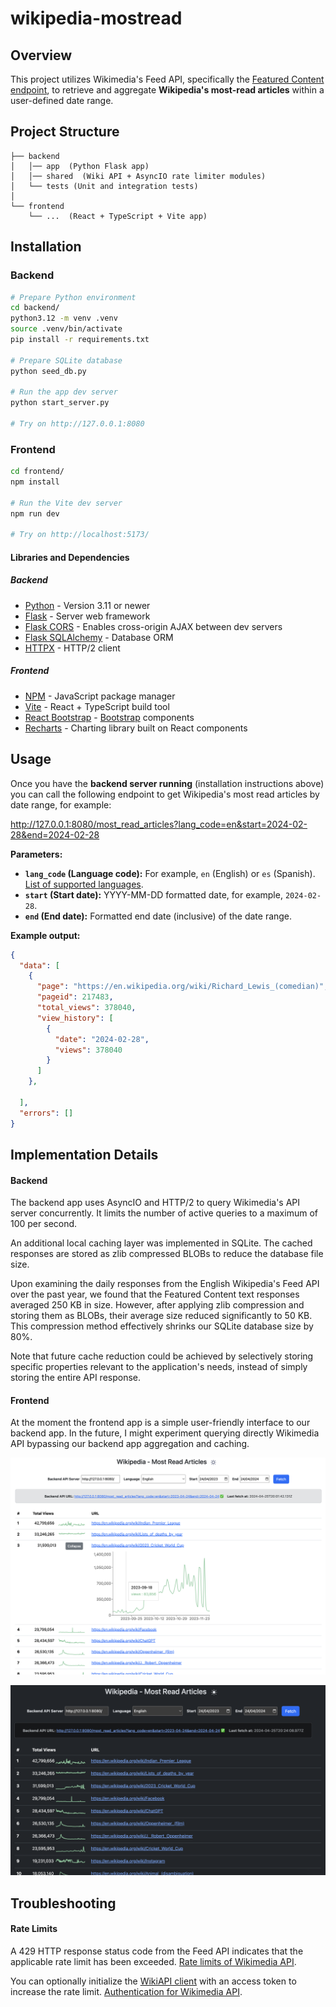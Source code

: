 # wikipedia-mostread

## Overview

This project utilizes Wikimedia's Feed API, specifically the [Featured Content endpoint](https://api.wikimedia.org/wiki/Feed_API/Reference/Featured_content), to retrieve and aggregate **Wikipedia's most-read articles** within a user-defined date range.


## Project Structure

```
├── backend
│   │── app  (Python Flask app)
│   │── shared  (Wiki API + AsyncIO rate limiter modules)
│   └── tests (Unit and integration tests)
│
└── frontend
    └── ...  (React + TypeScript + Vite app)
```


## Installation

### Backend
```sh
# Prepare Python environment
cd backend/
python3.12 -m venv .venv
source .venv/bin/activate
pip install -r requirements.txt

# Prepare SQLite database
python seed_db.py

# Run the app dev server
python start_server.py

# Try on http://127.0.0.1:8080
```

### Frontend
```sh
cd frontend/
npm install

# Run the Vite dev server
npm run dev

# Try on http://localhost:5173/
```

#### Libraries and Dependencies

##### Backend
- [Python](https://www.python.org/) - Version 3.11 or newer
- [Flask](https://flask.palletsprojects.com/en/3.0.x/) - Server web framework
- [Flask CORS](https://flask-cors.readthedocs.io/en/latest/) - Enables cross-origin AJAX between dev servers
- [Flask SQLAlchemy](https://flask-sqlalchemy.palletsprojects.com/en/3.1.x/) - Database ORM
- [HTTPX](https://www.python-httpx.org/) - HTTP/2 client

##### Frontend
- [NPM](https://www.npmjs.com/) - JavaScript package manager
- [Vite](https://vitejs.dev/guide/) - React + TypeScript build tool
- [React Bootstrap](https://react-bootstrap.netlify.app/) - [Bootstrap](https://getbootstrap.com/) components
- [Recharts](https://recharts.org/) - Charting library built on React components

## Usage

Once you have the **backend server running** (installation instructions above) you can call the following endpoint to get Wikipedia's most read articles by date range, for example:

http://127.0.0.1:8080/most_read_articles?lang_code=en&start=2024-02-28&end=2024-02-28

**Parameters:**
- **`lang_code` (Language code):** For example, `en` (English) or `es` (Spanish). [List of supported languages](https://wikistats.wmcloud.org/display.php?t=wp).
- **`start` (Start date):** YYYY-MM-DD formatted date, for example, `2024-02-28`.
- **`end` (End date):** Formatted end date (inclusive) of the date range.

**Example output:**
```json
{
  "data": [
    {
      "page": "https://en.wikipedia.org/wiki/Richard_Lewis_(comedian)",
      "pageid": 217483,
      "total_views": 378040,
      "view_history": [
        {
          "date": "2024-02-28",
          "views": 378040
        }
      ]
    },

  ],
  "errors": []
}
```


## Implementation Details

#### Backend

The backend app uses AsyncIO and HTTP/2 to query Wikimedia's API server concurrently. It limits the number of active queries to a maximum of 100 per second.

An additional local caching layer was implemented in SQLite. The cached responses are stored as zlib compressed BLOBs to reduce the database file size.

Upon examining the daily responses from the English Wikipedia's Feed API over the past year, we found that the Featured Content text responses averaged 250 KB in size. However, after applying zlib compression and storing them as BLOBs, their average size reduced significantly to 50 KB. This compression method effectively shrinks our SQLite database size by 80%.

Note that future cache reduction could be achieved by selectively storing specific properties relevant to the application's needs, instead of simply storing the entire API response.

#### Frontend

At the moment the frontend app is a simple user-friendly interface to our backend app. In the future, I might experiment querying directly Wikimedia API bypassing our backend app aggregation and caching.

![Screenshot light-mode](./assets/screenshot-light-1.png)

![Screenshot dark-mode](./assets/screenshot-dark-1.png)


## Troubleshooting

#### Rate Limits
A 429 HTTP response status code from the Feed API indicates that the applicable rate limit has been exceeded. [Rate limits of Wikimedia API](https://api.wikimedia.org/wiki/Rate_limits).

You can optionally initialize the [WikiAPI client](https://github.com/gofordiego/wikipedia-mostread/blob/main/backend/shared/wiki_api.py) with an access token to increase the rate limit. [Authentication for Wikimedia API](https://api.wikimedia.org/wiki/Authentication).
